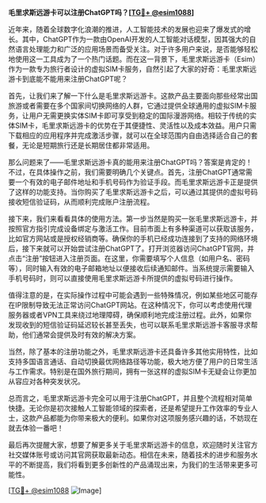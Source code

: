 **毛里求斯远游卡可以注册ChatGPT吗？[[TG💪+ @esim1088](https://t.me/s/esim1088)]**

近年来，随着全球数字化浪潮的推进，人工智能技术的发展也迎来了爆发式的增长。其中，ChatGPT作为一款由OpenAI开发的人工智能对话模型，因其强大的自然语言处理能力和广泛的应用场景而备受关注。对于许多用户来说，是否能够轻松地使用这一工具成为了一个热门话题。而在这一背景下，毛里求斯远游卡（Esim）作为一款专为旅行者设计的虚拟SIM卡服务，自然引起了大家的好奇：毛里求斯远游卡到底能不能用来注册ChatGPT呢？

首先，让我们来了解一下什么是毛里求斯远游卡。这款产品主要面向那些经常出国旅游或者需要在多个国家间切换网络的人群，它通过提供全球通用的虚拟SIM卡服务，让用户无需更换实体SIM卡即可享受到稳定的国际漫游网络。相较于传统的实体SIM卡，毛里求斯远游卡的优势在于其便捷性、灵活性以及成本效益。用户只需下载相应的应用程序并完成激活步骤，就可以在全球范围内自由选择适合自己的套餐，无论是短期旅行还是长期居住都非常适用。

那么问题来了——毛里求斯远游卡真的能用来注册ChatGPT吗？答案是肯定的！不过，在具体操作之前，我们需要明确几个关键点。首先，注册ChatGPT通常需要一个有效的电子邮件地址和手机号码作为验证手段。而毛里求斯远游卡正是提供了这样的功能支持。当你购买了毛里求斯远游卡之后，可以通过其提供的虚拟号码接收短信验证码，从而顺利完成账户注册流程。

接下来，我们来看看具体的使用方法。第一步当然是购买一张毛里求斯远游卡，并按照官方指引完成设备绑定与激活工作。目前市面上有多种渠道可以获取该服务，比如官方网站或是授权经销商等。确保你的手机已经成功连接到了支持的网络环境后，接下来就可以开始尝试注册ChatGPT了。打开浏览器访问ChatGPT官网，并点击“注册”按钮进入注册页面。在这里，你需要填写个人信息（如用户名、密码等），同时输入有效的电子邮箱地址以便接收后续通知邮件。当系统提示需要输入手机号码时，则可以直接使用毛里求斯远游卡所提供的虚拟号码进行操作。

值得注意的是，在实际操作过程中可能会遇到一些特殊情况，例如某些地区可能存在IP限制导致无法正常访问ChatGPT网站。在这种情况下，你可以考虑使用代理服务器或者VPN工具来绕过地理障碍，确保顺利地完成注册过程。此外，如果你发现收到的短信验证码延迟较长甚至丢失，也可以联系毛里求斯远游卡客服寻求帮助，他们通常会提供及时有效的解决方案。

当然，除了基本的注册功能之外，毛里求斯远游卡还具备许多其他实用特性，比如支持多国语言通话、自动切换最优网络路径等功能，极大地方便了用户的日常生活与工作需求。特别是在国外旅行期间，拥有一张这样的虚拟SIM卡无疑会让你更加从容应对各种突发状况。

总而言之，毛里求斯远游卡完全可以用于注册ChatGPT，并且整个流程相对简单快捷。无论你是初次接触人工智能领域的探索者，还是希望提升工作效率的专业人士，这款产品都能为你带来极大的便利。如果你对这项服务感兴趣的话，不妨现在就去体验一番吧！

最后再次提醒大家，想要了解更多关于毛里求斯远游卡的信息，欢迎随时关注官方社交媒体账号或访问其官网获取最新动态。相信在未来，随着技术的进步和服务水平的不断提高，我们将看到更多创新性的产品涌现出来，为我们的生活带来更多可能性。

[[TG💪+ @esim1088](https://t.me/s/esim1088) ![Image](https://i.postimg.cc/4NQfJmqS/Snipaste-2025-05-13-00-14-12.png)]